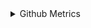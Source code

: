   


<details>
These statistics are on Github and do not reflect my actual programming data at work.
  
<summary>Github Metrics</summary>

![Metrics](/github-metrics.svg)


  Want to know me? I actually have another **blog**, but you need to find it yourself. It is hosted on a front-end technology website.
</details>

